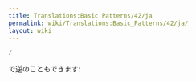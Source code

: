 ```yaml
---
title: Translations:Basic Patterns/42/ja
permalink: wiki/Translations:Basic_Patterns/42/ja/
layout: wiki
---
```


``` Haskell
/
```

で逆のこともできます:
